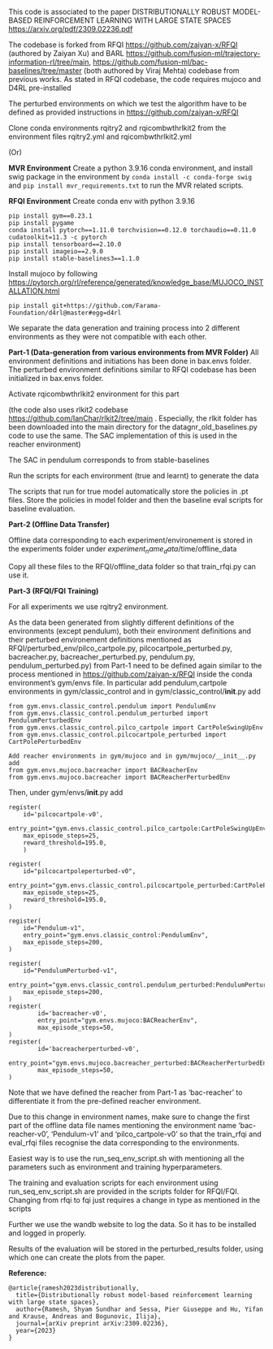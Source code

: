 This code is associated to the paper DISTRIBUTIONALLY ROBUST MODEL-BASED REINFORCEMENT LEARNING WITH LARGE STATE SPACES https://arxiv.org/pdf/2309.02236.pdf 




The codebase is forked from RFQI https://github.com/zaiyan-x/RFQI (authored by Zaiyan Xu) and BARL https://github.com/fusion-ml/trajectory-information-rl/tree/main, https://github.com/fusion-ml/bac-baselines/tree/master (both authored by Viraj Mehta) codebase from previous works. As stated in RFQI codebase, the code requires mujoco and D4RL pre-installed

The perturbed environments on which we test the algorithm have to be defined as provided instructions in https://github.com/zaiyan-x/RFQI 

Clone conda environments rqitry2 and rqicombwthrlkit2 from the environment files rqitry2.yml and rqicombwthrlkit2.yml

(Or)

**MVR Environment**
Create a python 3.9.16 conda environment, and install swig package in the environment by `conda install -c conda-forge swig` and `pip install mvr_requirements.txt` to run the MVR related scripts.

**RFQI Environment**
Create conda env with python 3.9.16

```
pip install gym==0.23.1
pip install pygame
conda install pytorch==1.11.0 torchvision==0.12.0 torchaudio==0.11.0 cudatoolkit=11.3 -c pytorch
pip install tensorboard==2.10.0
pip install imageio==2.9.0
pip install stable-baselines3==1.1.0
```
Install mujoco by following
https://pytorch.org/rl/reference/generated/knowledge_base/MUJOCO_INSTALLATION.html

`pip install git+https://github.com/Farama-Foundation/d4rl@master#egg=d4rl`


We separate the data generation and training process into 2 different environments as they were not compatible with each other. 

**Part-1 (Data-generation from various environments from MVR Folder)**
All environment definitions and initiations has been done in bax.envs folder. The perturbed environment definitions similar to RFQI codebase has been initialized in bax.envs folder.

Activate rqicombwthrlkit2 environment for this part
 
(the code also uses rlkit2 codebase https://github.com/IanChar/rlkit2/tree/main . Especially, the rlkit folder has been downloaded into the main directory for the datagnr_old_baselines.py code to use the same. The SAC implementation of this is used in the reacher environment)

The SAC in pendulum corresponds to from stable-baselines

Run the scripts for each environment (true and learnt) to generate the data

The scripts that run for true model automatically store the policies in .pt files. Store the policies in model folder and then the baseline eval scripts for baseline evaluation.

**Part-2 (Offline Data Transfer)**

Offline data corresponding to each experiment/environement is stored in the experiments folder under $experiment_name_data$/time/offline_data

Copy all these files to the RFQI/offline_data folder so that train_rfqi.py can use it. 

**Part-3 (RFQI/FQI Training)**

For all experiments we use rqitry2 environment.

As the data been generated from slightly different definitions of the environments (except pendulum), both their environment definitions and their perturbed environement definitions mentioned as  RFQI/perturbed_env/pilco_cartpole.py, pilcocartpole_perturbed.py, bacreacher.py, bacreacher_perturbed.py, pendulum.py, pendulum_perturbed.py) from Part-1 need to be defined again similar to the process mentioned in https://github.com/zaiyan-x/RFQI inside the conda environment’s gym/envs file. In particular add pendulum,cartpole environments in gym/classic_control and in gym/classic_control/__init__.py add

```
from gym.envs.classic_control.pendulum import PendulumEnv 
from gym.envs.classic_control.pendulum_perturbed import PendulumPerturbedEnv 
from gym.envs.classic_control.pilco_cartpole import CartPoleSwingUpEnv
from gym.envs.classic_control.pilcocartpole_perturbed import CartPolePerturbedEnv

Add reacher environments in gym/mujoco and in gym/mujoco/__init__.py add
from gym.envs.mujoco.bacreacher import BACReacherEnv
from gym.envs.mujoco.bacreacher import BACReacherPerturbedEnv
```

Then, under gym/envs/__init__.py add
```
register(
    id='pilcocartpole-v0',
    entry_point="gym.envs.classic_control.pilco_cartpole:CartPoleSwingUpEnv",
    max_episode_steps=25,
    reward_threshold=195.0,
    )

register(
    id="pilcocartpoleperturbed-v0",
    entry_point="gym.envs.classic_control.pilcocartpole_perturbed:CartPolePerturbedEnv",
    max_episode_steps=25,
    reward_threshold=195.0,
)

register(
    id="Pendulum-v1",
    entry_point="gym.envs.classic_control:PendulumEnv",
    max_episode_steps=200,
)

register(
    id="PendulumPerturbed-v1",
    entry_point="gym.envs.classic_control.pendulum_perturbed:PendulumPerturbedEnv",
    max_episode_steps=200,
)
register(
        id='bacreacher-v0',
        entry_point="gym.envs.mujoco:BACReacherEnv",
        max_episode_steps=50,
)
register(
        id='bacreacherperturbed-v0',
        entry_point="gym.envs.mujoco.bacreacher_perturbed:BACReacherPerturbedEnv",
        max_episode_steps=50,
)
```

Note that we have defined the reacher from Part-1 as ‘bac-reacher’ to differentiate it from the pre-defined reacher environment.

Due to this change in environment names, make sure to change the first part of the offline data file names mentioning the environment name ‘bac-reacher-v0’, ‘Pendulum-v1’ and ‘pilco_cartpole-v0’ so that the train_rfqi and eval_rfqi files recognise the data corresponding to the environments.

Easiest way is to use the run_seq_env_script.sh with mentioning all the parameters such as environment and training hyperparameters. 

The training and evaluation scripts for each environment using run_seq_env_script.sh are provided in the scripts folder for RFQI/FQI. Changing from rfqi to fqi just requires a change in type as mentioned in the scripts

Further we use the wandb website to log the data. So it has to be installed and logged in properly.

Results of the evaluation will be stored in the perturbed_results folder, using which one can create the plots from the paper.

**Reference:**
```
@article{ramesh2023distributionally,
  title={Distributionally robust model-based reinforcement learning with large state spaces},
  author={Ramesh, Shyam Sundhar and Sessa, Pier Giuseppe and Hu, Yifan and Krause, Andreas and Bogunovic, Ilija},
  journal={arXiv preprint arXiv:2309.02236},
  year={2023}
}
```
